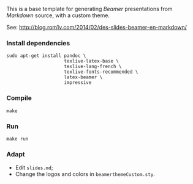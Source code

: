 This is a base template for generating *Beamer* presentations from *Markdown*
source, with a custom theme.

See: <http://blog.rom1v.com/2014/02/des-slides-beamer-en-markdown/>

### Install dependencies

    sudo apt-get install pandoc \
                         texlive-latex-base \
                         texlive-lang-french \
                         texlive-fonts-recommended \
                         latex-beamer \
                         impressive

### Compile

    make

### Run

    make run

### Adapt

 * Edit `slides.md`;
 * Change the logos and colors in `beamerthemeCustom.sty`.
